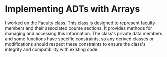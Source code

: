# Implementing ADTs with Arrays
I worked on the Faculty class. This class is designed to represent faculty members and their associated course sections. It provides methods for managing and accessing this information. The class's private data members and some functions have specific constraints, so any derived classes or modifications should respect these constraints to ensure the class's integrity and compatibility with existing code.
